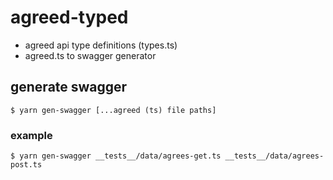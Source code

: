 # agreed-typed

- agreed api type definitions (types.ts)
- agreed.ts to swagger generator

## generate swagger
```shell
$ yarn gen-swagger [...agreed (ts) file paths]
```

### example
```shell
$ yarn gen-swagger __tests__/data/agrees-get.ts __tests__/data/agrees-post.ts
```